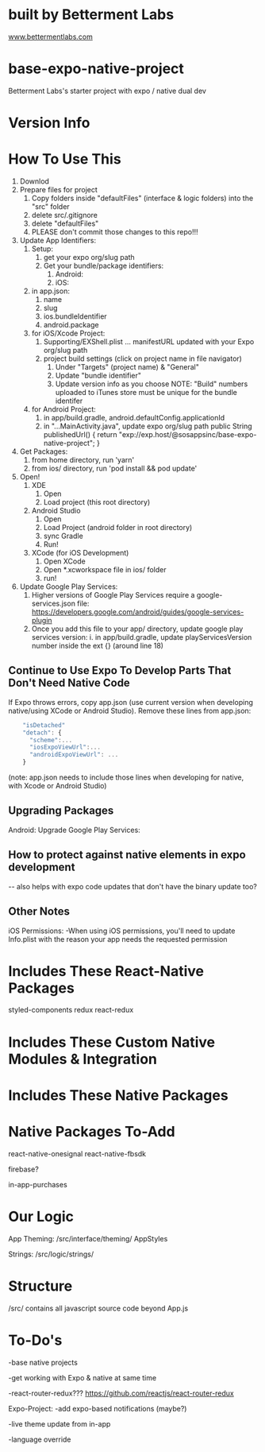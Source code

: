 # built by Betterment Labs
www.bettermentlabs.com

# base-expo-native-project
Betterment Labs's starter project with expo / native dual dev

# Version Info

# How To Use This
1. Downlod
2. Prepare files for project
    1. Copy folders inside "defaultFiles" (interface & logic folders) into the "src" folder
    2. delete src/.gitignore
    3. delete "defaultFiles"
    4. PLEASE don't commit those changes to this repo!!!
3. Update App Identifiers:
    1. Setup:
        1. get your expo org/slug path
        2. Get your bundle/package identifiers:
            1. Android:
            2. iOS:
    2. in app.json:
        1. name
        2. slug
        3. ios.bundleIdentifier
        4. android.package
    3. for iOS/Xcode Project:
        1. Supporting/EXShell.plist ... manifestURL updated with your Expo org/slug path
        2. project build settings (click on project name in file navigator)
            1. Under "Targets" (project name) & "General"
            2. Update "bundle identifier"
            3. Update version info as you choose
                NOTE: "Build" numbers uploaded to iTunes store must be unique for the bundle identifer
    4. for Android Project:
        1. in app/build.gradle, android.defaultConfig.applicationId
        2. in "...MainActivity.java", update expo org/slug path
            public String publishedUrl() { return "exp://exp.host/@sosappsinc/base-expo-native-project"; }
4. Get Packages:
    1. from home directory, run 'yarn'
    2. from ios/ directory, run 'pod install && pod update'
5. Open!
    1. XDE
        1. Open
        2. Load project (this root directory)
    2. Android Studio
        1. Open
        2. Load Project (android folder in root directory)
        3. sync Gradle
        4. Run!
    3. XCode (for iOS Development)
        1. Open XCode
        2. Open *.xcworkspace file in ios/ folder
        3. run!
6. Update Google Play Services:
    1. Higher versions of Google Play Services require a google-services.json file:
        https://developers.google.com/android/guides/google-services-plugin
    2. Once you add this file to your app/ directory, update google play services version:
        i. in app/build.gradle, update playServicesVersion number inside the ext {} (around line 18)

## Continue to Use Expo To Develop Parts That Don't Need Native Code
If Expo throws errors, copy app.json (use current version when developing native/using XCode or Android Studio).
Remove these lines from app.json:
```javascript
    "isDetached"
    "detach": {
      "scheme":...
      "iosExpoViewUrl":...
      "androidExpoViewUrl": ...
    }
```
    
(note: app.json needs to include those lines when developing for native, with Xcode or Android Studio)

## Upgrading Packages
Android:
    Upgrade Google Play Services:

## How to protect against native elements in expo development
-- also helps with expo code updates that don't have the binary update too?

## Other Notes
iOS Permissions:
-When using iOS permissions, you'll need to update Info.plist with the reason your app needs the requested permission

# Includes These React-Native Packages
styled-components
redux
react-redux

# Includes These Custom Native Modules & Integration

# Includes These Native Packages

# Native Packages To-Add
react-native-onesignal
react-native-fbsdk

firebase?

in-app-purchases



# Our Logic
App Theming:
    /src/interface/theming/
    AppStyles

Strings:
    /src/logic/strings/

# Structure
/src/
contains all javascript source code beyond App.js

# To-Do's
-base native projects

-get working with Expo & native at same time

-react-router-redux???
https://github.com/reactjs/react-router-redux


Expo-Project:
-add expo-based notifications (maybe?)

-live theme update from in-app 

-language override